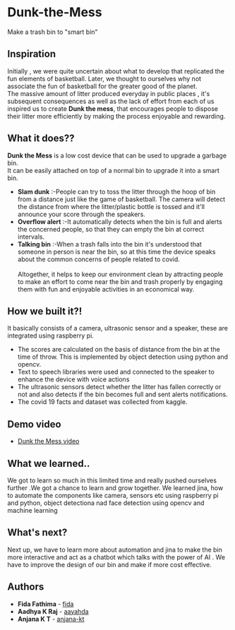 # Dunk-the-Mess
Make a trash bin to "smart bin"

## Inspiration

Initially , we were quite uncertain about what to develop that replicated the fun elements of basketball.
Later, we thought to ourselves why not associate the fun of basketball for the greater good of the planet.<br>
The massive amount of litter produced everyday in public places , it's subsequent consequences as well as the lack of effort from each of us inspired us to  create **Dunk the mess**, that encourages people to dispose their litter more efficiently by making the process enjoyable and rewarding.

## What it does??

**Dunk the Mess** is a low cost device that can be used to upgrade a garbage bin. <br> It can be  easily attached on top of a normal bin to upgrade it into a smart bin.
- **Slam dunk** :-People can try to toss the litter through the hoop of bin from a distance just like the game of basketball. The camera will detect the distance from where the litter/plastic bottle is tossed and it'll announce your score through the speakers. 
- **Overflow alert** :-It automatically detects when the bin is full and alerts the concerned people, so that they can empty the bin at correct intervals.
- **Talking bin** :-When a trash falls into the bin it's understood that someone in person is near the bin, so at this time the device speaks about the common concerns of people related to covid.<br><br>
Altogether, it helps to keep our environment clean by attracting people to make an effort to come near the bin and trash properly by engaging them with fun and enjoyable activities in an economical way.

## How we built it?!
It basically consists of a  camera, ultrasonic sensor and a speaker, these are integrated using raspberry pi. 
- The scores are calculated on the basis of distance from the bin at the time of throw. This is implemented by object detection using python and opencv.
- Text to speech libraries were used and connected to the speaker to enhance the device with voice actions
- The ultrasonic sensors detect whether the litter has fallen correctly or not and also detects if the bin becomes full and sent alerts notifications.
- The covid 19 facts and dataset was collected from kaggle.

## Demo video
  - [Dunk the Mess video](https://)

## What we learned..
We got to learn so much in this limited time and really pushed ourselves further .We got a chance to learn and grow together. 
We learned jina, how to automate the components like camera, sensors etc using raspberry pi and python, object detectiona nad face detection using opencv and machine learning 

## What's next?
Next up, we have to learn more about automation and jina to make the bin more interactive and act as a chatbot which talks with the power of AI . We have to improve the design of our bin and make if more cost effective.

## Authors

- **Fida Fathima**  - [fida](https://github.com/Fida123789)
- **Aadhya K Raj**  - [aayahda](https://github.com/aayahda)
- **Anjana K T**  - [anjana-kt](https://github.com/anjana-kt)
